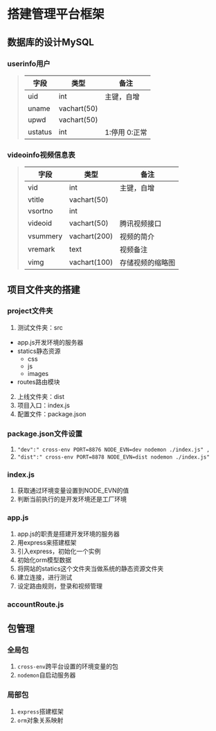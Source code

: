 # 搭建管理平台框架
## 数据库的设计MySQL
### userinfo用户

> | 字段          | 类型          | 备注             |
> | ------------- |---------------| ---------------- |
> | uid           | int           | 主键，自增       |
> | uname         | vachart(50)   |                  |
> | upwd          | vachart(50)   |                  |
> | ustatus       | int           | 1:停用 0:正常    |

### videoinfo视频信息表

> | 字段          | 类型          | 备注             |
> | ------------- |---------------| ---------------- |
> | vid           | int           | 主键，自增       |
> | vtitle        | vachart(50)   |                  |
> | vsortno       | int           |                  |
> | videoid       | vachart(50)   | 腾讯视频接口     |
> | vsummery      | vachart(200)  | 视频的简介       |
> | vremark       | text          | 视频备注         |
> | vimg          | vachart(100)  | 存储视频的缩略图 |

## 项目文件夹的搭建
### project文件夹
1. 测试文件夹：src
- app.js开发环境的服务器
- statics静态资源
    + css
    + js
    + images
- routes路由模块
2. 上线文件夹：dist
3. 项目入口：index.js
4. 配置文件：package.json

### package.json文件设置
1. `"dev":" cross-env PORT=8876 NODE_EVN=dev nodemon ./index.js" ,`
2. `"dist":" cross-env PORT=8878 NODE_EVN=dist nodemon ./index.js" `

### index.js
1. 获取通过环境变量设置到NODE_EVN的值
2. 判断当前执行的是开发环境还是工厂环境

### app.js
1. app.js的职责是搭建开发环境的服务器
2. 用express来搭建框架
3. 引入express，初始化一个实例
4. 初始化orm模型数据
5. 将网站的statics这个文件夹当做系统的静态资源文件夹
6. 建立连接，进行测试
7. 设定路由规则，登录和视频管理

### accountRoute.js

## 包管理
### 全局包
1. `cross-env`跨平台设置的环境变量的包
2. `nodemon`自启动服务器

### 局部包
1. `express`搭建框架
2. `orm`对象关系映射
